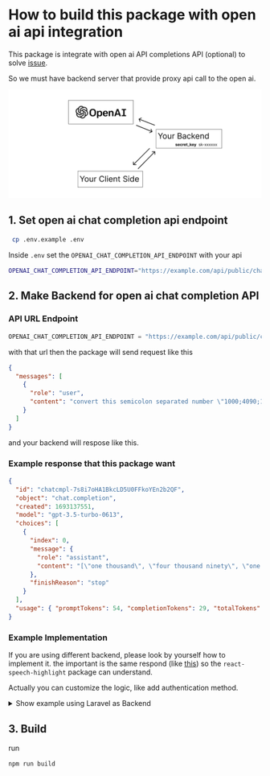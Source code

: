 # How to build this package with open ai api integration

This package is integrate with open ai API completions API (optional) to solve [issue](PROBLEMS.md#6-wrong-read-number).

So we must have backend server that provide proxy api call to the open ai.

![Open AI API](/img/chat_gpt_api.png)

## 1. Set open ai chat completion api endpoint

```bash
 cp .env.example .env
```

Inside `.env` set the `OPENAI_CHAT_COMPLETION_API_ENDPOINT` with your api

```bash
OPENAI_CHAT_COMPLETION_API_ENDPOINT="https://example.com/api/public/chat"
```

## 2. Make Backend for open ai chat completion API

### API URL Endpoint

```js
OPENAI_CHAT_COMPLETION_API_ENDPOINT = "https://example.com/api/public/chat";
```

with that url then the package will send request like this

```json
{
  "messages": [
    {
      "role": "user",
      "content": "convert this semicolon separated number \"1000;4090;1000000;1,2;9001;30,1\" into word form number with language \"en-US\" return the result as array. don't explain"
    }
  ]
}
```

and your backend will respose like this.

### Example response that this package want

```json
{
  "id": "chatcmpl-7s8i7oHA1BkcLD5U0FFkoYEn2b2QF",
  "object": "chat.completion",
  "created": 1693137551,
  "model": "gpt-3.5-turbo-0613",
  "choices": [
    {
      "index": 0,
      "message": {
        "role": "assistant",
        "content": "[\"one thousand\", \"four thousand ninety\", \"one million\", \"one point two\", \"nine thousand one\", \"thirty point one\"]"
      },
      "finishReason": "stop"
    }
  ],
  "usage": { "promptTokens": 54, "completionTokens": 29, "totalTokens": 83 }
}
```

### Example Implementation

If you are using different backend, please look by yourself how to implement it. the important is the same respond (like [this](#example-response-that-this-package-want)) so the `react-speech-highlight` package can understand.

Actually you can customize the logic, like add authentication method.

<details>
  <summary>Show example using Laravel as Backend</summary>

<br/>

See open ai laravel package [github.com/openai-php/laravel](https://github.com/openai-php/laravel)

### Router

`routes/api.php`

```php
/* OpenAI */
Route::name("openai.")->controller(OpenAIController::class)->group(function () {
    // chat gpt
    Route::post('chat',  'chatPost')->name('chat_gpt_new');
});
```

Controller

`OpenAIController.php`

```php
use OpenAI\Laravel\Facades\OpenAI;
use OpenAI as OpenAIPHP;

class OpenAIController extends Controller
{
    public function chatPost(Request $request){
        $origin = $request->header('Origin');

        $allowed_domain = [
            "https://example.com" =>  "sk-xxx_your_secret_key",

            // GPT Web Guide
            "http://localhost:3000" => "sk-xxx_your_secret_key",
        ];

        if (!isset($allowed_domain[$origin])) {
            return response()->json([
                "status" => false,
                "message" => "Invalid request, please contact support!"
            ], 400);
        } else {
            if (strpos($origin, 'localhost') !== false) {
                if (app()->environment() != "local") {
                    return response()->json([
                        "status" => false,
                        "message" => "Invalid request, please contact support!"
                    ], 400);
                }
            }
        }

        $api_key = $allowed_domain[$origin];
        $bodyData = $request->all();

        if (!isset($bodyData['messages'])) {
            return response()->json([
                "status" => false,
                "message" => "please post 'messages' as body request"
            ], 400);
        }

        // https://github.com/openai-php/laravel
        $result = OpenAIPHP::client($api_key)->chat()->create([
            'model' => 'gpt-3.5-turbo',
            'messages' => $bodyData["messages"]
        ]);

        return json_encode($result);
    }
}
```

</details>


## 3. Build

run 

```bash
npm run build
```